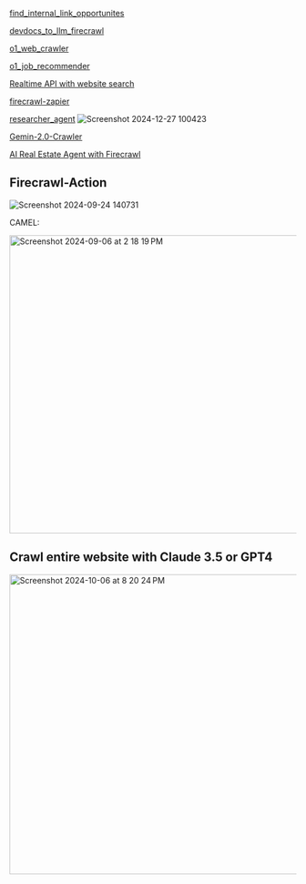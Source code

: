 [find_internal_link_opportunites](https://github.com/mendableai/firecrawl/blob/main/examples/find_internal_link_opportunites/find_internal_link_opportunites.ipynb)

[devdocs_to_llm_firecrawl](https://github.com/alexfazio/devdocs-to-llm/blob/main/devdocs_to_llm_firecrawl.ipynb)

[o1_web_crawler](https://github.com/mendableai/firecrawl/blob/main/examples/o1_web_crawler%20/o1_web_crawler.py)

[o1_job_recommender](https://github.com/mendableai/firecrawl/blob/main/examples/o1_job_recommender/o1_job_recommender.py)

[Realtime API with website search](https://x.com/nickscamara_/status/1843369585514324456)

[firecrawl-zapier](https://x.com/ericciarla/status/1846598355373134025)

[researcher_agent](https://github.com/lgesuellip/researcher_agent/tree/main)
![Screenshot 2024-12-27 100423](https://github.com/user-attachments/assets/9eb4617f-f849-47a5-9f06-772f2ca680ac)


[Gemin-2.0-Crawler](https://www.firecrawl.dev/p/gemini-2.0-crawler)

[AI Real Estate Agent with Firecrawl](https://github.com/mendableai/firecrawl/tree/main/examples/deep-research-apartment-finder)

## Firecrawl-Action

![Screenshot 2024-09-24 140731](https://github.com/user-attachments/assets/3384bb03-dd35-46ba-832c-35ccb89a5bc6)


CAMEL:

<img width="524" alt="Screenshot 2024-09-06 at 2 18 19 PM" src="https://github.com/user-attachments/assets/405c5fe9-9f07-4e9a-b4a4-ff9a9e2a1b7d">


## Crawl entire website with Claude 3.5 or GPT4

<img width="527" alt="Screenshot 2024-10-06 at 8 20 24 PM" src="https://github.com/user-attachments/assets/399736e5-b9ab-4215-bef5-bb19665c6a01">


